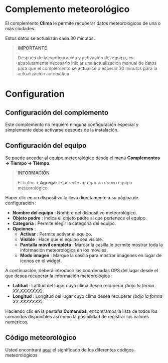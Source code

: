 # Complemento meteorológico

El complemento **Clima** le permite recuperar datos meteorológicos de una o más ciudades.

Estos datos se actualizan cada 30 minutos.

>**IMPORTANTE**
>
>Después de la configuración y activación del equipo, es absolutamente necesario iniciar una actualización manual de datos para que el complemento se actualice o esperar 30 minutos para la actualización automática

# Configuration

## Configuración del complemento

Este complemento no requiere ninguna configuración especial y simplemente debe activarse después de la instalación.

## Configuración del equipo

Se puede acceder al equipo meteorológico desde el menú **Complementos → Tiempo → Tiempo**.

>**INFORMACIÓN**
>
>El botón **+ Agregar** le permite agregar un nuevo equipo meteorológico.

Hacer clic en un dispositivo lo lleva directamente a su página de configuración :

- **Nombre del equipo** : Nombre del dispositivo meteorológico.
- **Objeto padre** : Indica el objeto padre al que pertenece el equipo.
- **Categoría** : Permite elegir la categoría del equipo.
- **Opciones** :
    - **Activar** : Permite activar el equipo.
    - **Visible** : Hace que el equipo sea visible.
    - **Pantalla móvil completa** : Marcar la casilla le permite mostrar toda la información meteorológica en los móviles.
    - **Modo imagen** : Marque la casilla para mostrar imágenes en lugar de iconos en el widget.

A continuación, deberá introducir las coordenadas GPS del lugar desde el que desea recuperar la información meteorológica :

- **Latitud** : Latitud del lugar cuyo clima desea recuperar *(bajo la forma XX.XXXXXXX)*.
- **Longitud** : Longitud del lugar cuyo clima desea recuperar *(bajo la forma XX.XXXXXXX)*.

Haciendo clic en la pestaña **Comandos**, encontramos la lista de todos los comandos disponibles así como la posibilidad de registrar los valores numéricos.


## Código meteorológico

Usted encontrará [aquí](https://www.weatherapi.com/docs/weather_conditions.json) el significado de los diferentes códigos meteorológicos